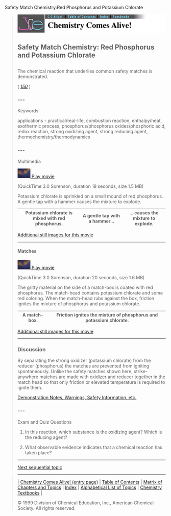 





 Safety Match Chemistry:Red Phosphorus and Potassium Chlorate
 



> ![Chemistry Comes Alive!](ccahead.gif)
> 
> 
> 
> 
> 
> 
> 
> 
> 
> ## Safety Match Chemistry: Red Phosphorus and Potassium Chlorate
> 
> 
> 
> 
> 
> ## 
> 
> 
> 
> 
> 
>  The chemical reaction that underlies common safety matches is demonstrated.
>  
> 
> 
> 
> 
> 
> 
>  (
>  [*150*](CRED150.HTM)
>  )
>  
> 
> 
> 
> 
> ### ---
> 
> 
>  Keywords
> 
> 
> 
> 
>  applications - practical/real-life, combustion reaction, enthalpy/heat, exothermic process, phosphorus/phosphorus oxides/phosphoric acid, redox reaction, strong oxidizing agent, strong reducing agent, thermochemistry/thermodynamics
>  
> 
> 
> 
> 
> ### ---
> 
> 
>  Multimedia
> 
> 
> 
> 
> 
> 
> 
> 
> [![](0.JPG)
>  Play movie](../../MVHTM/MATCHES/MATCHES1.HTM) 
> 
> 
> 
>  (QuickTime 3.0 Sorenson, duration 18 seconds, size 1.5 MB)
>  
> 
> 
> 
>  Potassium chlorate is sprinkled on a small mound of red
phosphorus. A gentle tap with a hammer causes the mixture to
explode.
>  
> 
> 
> 
> 
> 
> 
> 
> | Potassium chlorate is mixed with red phosphorus. | A gentle tap with a hammer... | ... causes the mixture to explode. |
> | --- | --- | --- |
> 
> 
> 
> 
> 
> 
> [Additional still images
for this movie](../../STHTM/MATCHES/MATCHES1.HTM) 
> 
> 
> 
> 
> 
> ---
> 
> 
> 
> 
> 
> #### Matches
> 
> 
> 
> 
> 
> [![](0.JPG)
>  Play movie](../../MVHTM/MATCHES/MATCHES2.HTM) 
> 
> 
> 
>  (QuickTime 3.0 Sorenson, duration 20 seconds, size 1.6 MB)
>  
> 
> 
> 
>  The gritty material on the side of a match-box is coated with red
phosphorus. The match-head contains potassium chlorate and some red
coloring. When the match-head rubs against the box, friction ignites
the mixture of phosphorus and potassium chlorate.
>  
> 
> 
> 
> 
> 
> 
> 
> | A match-box. | Friction ignites the mixture of phosphorus and potassium chlorate. |
> | --- | --- |
> 
> 
> 
> 
> 
> 
> [Additional still images
for this movie](../../STHTM/MATCHES/MATCHES2.HTM) 
> 
> 
> 
> 
> 
> ---
> 
> 
> 
> 
> ### Discussion
> 
> 
> 
> 
>  By separating the strong oxidizer (potassium chlorate) from the reducer (phosphorus)
the matches are prevented from igniting spontaneously.
Unlike the safety matches shown here, 
strike-anywhere matches are made with oxidizer and reducer together in the match head 
so that only friction or elevated temperature is required to ignite them.
>  
> 
> 
> 
> 
> 
> 
> [Demonstration Notes, Warnings, Safety Information, etc.](SAFETY.HTM) 
> 
> 
> 
> 
> 
> ### ---
> 
> 
>  Exam and Quiz Questions
> 
> 
> 
> 
>  1. In this reaction, which substance is the oxidizing agent? 
Which is the reducing agent?
>  
> 
> 
> 
>  2. What observable evidence indicates that a chemical reaction has taken place?
>  
> 
> 
> 
> 
> 
> 
> ---
> 
> 
> 
> 
> [Next sequential topic](../../MAIN/METALI1/PAGE1.HTM)



> ---
> 
> 
>  |
>  [Chemistry Comes Alive! (entry page)](../../INDEX.HTM) 
>  |
>  [Table of Contents](../../CONTENTS.HTM) 
>  |
>  [Matrix of Chapters and Topics](../../MATRIX.HTM) 
>  |
>  [Index](../../WORDS.HTM) 
>  |
>  [Alphabetical List of Topics](../../ALPHATOP.HTM) 
>  |
>  [Chemistry Textbooks](../../BOOKS.HTM) 
>  |
>  
>  © 1999 Division of Chemical Education, Inc.,
American Chemical Society. All rights reserved.





